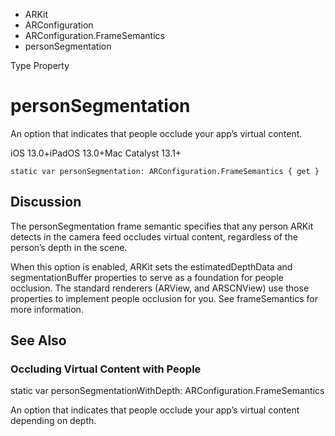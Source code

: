 

- ARKit
- ARConfiguration
- ARConfiguration.FrameSemantics
-  personSegmentation 

Type Property

# personSegmentation

An option that indicates that people occlude your app’s virtual content.

iOS 13.0+iPadOS 13.0+Mac Catalyst 13.1+

``` source
static var personSegmentation: ARConfiguration.FrameSemantics { get }
```

## Discussion

The personSegmentation frame semantic specifies that any person ARKit detects in the camera feed occludes virtual content, regardless of the person’s depth in the scene.

When this option is enabled, ARKit sets the estimatedDepthData and segmentationBuffer properties to serve as a foundation for people occlusion. The standard renderers (ARView, and ARSCNView) use those properties to implement people occlusion for you. See frameSemantics for more information.

## See Also

### Occluding Virtual Content with People

static var personSegmentationWithDepth: ARConfiguration.FrameSemantics

An option that indicates that people occlude your app’s virtual content depending on depth.

